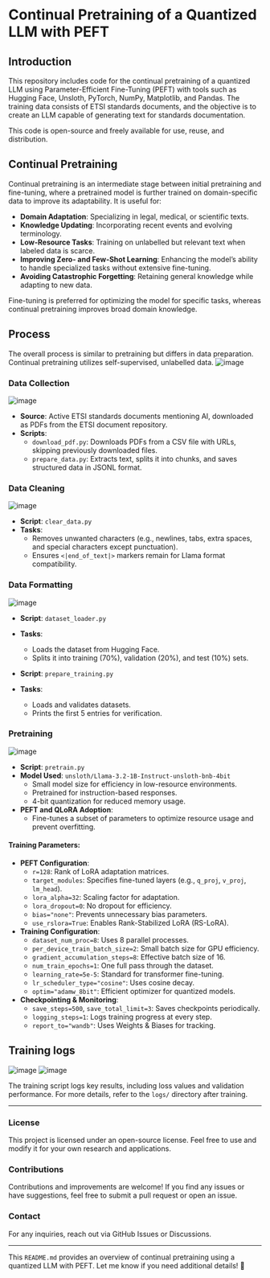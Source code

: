 # Continual Pretraining of a Quantized LLM with PEFT

## Introduction
This repository includes code for the continual pretraining of a quantized LLM using Parameter-Efficient Fine-Tuning (PEFT) with tools such as Hugging Face, Unsloth, PyTorch, NumPy, Matplotlib, and Pandas. The training data consists of ETSI standards documents, and the objective is to create an LLM capable of generating text for standards documentation.

This code is open-source and freely available for use, reuse, and distribution.

## Continual Pretraining
Continual pretraining is an intermediate stage between initial pretraining and fine-tuning, where a pretrained model is further trained on domain-specific data to improve its adaptability. It is useful for:
- **Domain Adaptation**: Specializing in legal, medical, or scientific texts.
- **Knowledge Updating**: Incorporating recent events and evolving terminology.
- **Low-Resource Tasks**: Training on unlabelled but relevant text when labeled data is scarce.
- **Improving Zero- and Few-Shot Learning**: Enhancing the model’s ability to handle specialized tasks without extensive fine-tuning.
- **Avoiding Catastrophic Forgetting**: Retaining general knowledge while adapting to new data.

Fine-tuning is preferred for optimizing the model for specific tasks, whereas continual pretraining improves broad domain knowledge.

## Process
The overall process is similar to pretraining but differs in data preparation. Continual pretraining utilizes self-supervised, unlabelled data.
![image](https://github.com/user-attachments/assets/092b762f-f0a8-496b-bf57-93d5c6424279)

### Data Collection
![image](https://github.com/user-attachments/assets/50d0eab1-b342-48f7-bb1a-91c05503c9a3)

- **Source**: Active ETSI standards documents mentioning AI, downloaded as PDFs from the ETSI document repository.
- **Scripts**:
  - `download_pdf.py`: Downloads PDFs from a CSV file with URLs, skipping previously downloaded files.
  - `prepare_data.py`: Extracts text, splits it into chunks, and saves structured data in JSONL format.

### Data Cleaning
![image](https://github.com/user-attachments/assets/5a423915-f266-4d5b-bec1-5c861609c64c)

- **Script**: `clear_data.py`
- **Tasks**:
  - Removes unwanted characters (e.g., newlines, tabs, extra spaces, and special characters except punctuation).
  - Ensures `<|end_of_text|>` markers remain for Llama format compatibility.

### Data Formatting
![image](https://github.com/user-attachments/assets/ea2909be-4221-4f19-ac67-3ed278a8a9e4)

- **Script**: `dataset_loader.py`
- **Tasks**:
  - Loads the dataset from Hugging Face.
  - Splits it into training (70%), validation (20%), and test (10%) sets.

- **Script**: `prepare_training.py`
- **Tasks**:
  - Loads and validates datasets.
  - Prints the first 5 entries for verification.

### Pretraining
![image](https://github.com/user-attachments/assets/6118f46e-184e-40dc-9a37-dadb9a8b6187)

- **Script**: `pretrain.py`
- **Model Used**: `unsloth/Llama-3.2-1B-Instruct-unsloth-bnb-4bit`
  - Small model size for efficiency in low-resource environments.
  - Pretrained for instruction-based responses.
  - 4-bit quantization for reduced memory usage.
- **PEFT and QLoRA Adoption**:
  - Fine-tunes a subset of parameters to optimize resource usage and prevent overfitting.

#### Training Parameters:
- **PEFT Configuration**:
  - `r=128`: Rank of LoRA adaptation matrices.
  - `target_modules`: Specifies fine-tuned layers (e.g., `q_proj`, `v_proj`, `lm_head`).
  - `lora_alpha=32`: Scaling factor for adaptation.
  - `lora_dropout=0`: No dropout for efficiency.
  - `bias="none"`: Prevents unnecessary bias parameters.
  - `use_rslora=True`: Enables Rank-Stabilized LoRA (RS-LoRA).
- **Training Configuration**:
  - `dataset_num_proc=8`: Uses 8 parallel processes.
  - `per_device_train_batch_size=2`: Small batch size for GPU efficiency.
  - `gradient_accumulation_steps=8`: Effective batch size of 16.
  - `num_train_epochs=1`: One full pass through the dataset.
  - `learning_rate=5e-5`: Standard for transformer fine-tuning.
  - `lr_scheduler_type="cosine"`: Uses cosine decay.
  - `optim="adamw_8bit"`: Efficient optimizer for quantized models.
- **Checkpointing & Monitoring**:
  - `save_steps=500`, `save_total_limit=3`: Saves checkpoints periodically.
  - `logging_steps=1`: Logs training progress at every step.
  - `report_to="wandb"`: Uses Weights & Biases for tracking.

## Training logs
![image](https://github.com/user-attachments/assets/85624d83-b50e-4f40-bcd5-503920308878)
![image](https://github.com/user-attachments/assets/df27ac43-4663-4866-b329-0386db024452)

The training script logs key results, including loss values and validation performance. For more details, refer to the `logs/` directory after training.

---

### License
This project is licensed under an open-source license. Feel free to use and modify it for your own research and applications.

### Contributions
Contributions and improvements are welcome! If you find any issues or have suggestions, feel free to submit a pull request or open an issue.

### Contact
For any inquiries, reach out via GitHub Issues or Discussions.

---

This `README.md` provides an overview of continual pretraining using a quantized LLM with PEFT. Let me know if you need additional details! 🚀

